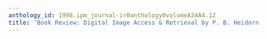 ```yaml
---
anthology_id: 1998.ipm_journal-ir0anthology0volumeA34A4.12
title: 'Book Review: Digital Image Access & Retrieval by P. B. Heidorn and B. Sandore'
---
```


